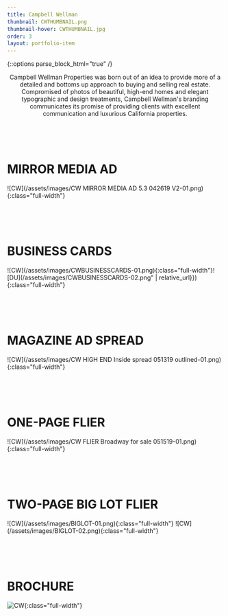 ```yaml
---
title: Campbell Wellman
thumbnail: CWTHUMBNAIL.png
thumbnail-hover: CWTHUMBNAIL.jpg
order: 3
layout: portfolio-item
---
```

{::options parse_block_html="true" /}

<div style="text-align: center;">
<div style="text-align: center; max-width: 500px; margin: 0 auto;">
Campbell Wellman Properties was born out of an idea to provide more of a detailed and bottoms up approach to buying and selling real estate. Compromised of photos of beautiful, high-end homes and elegant typographic and design treatments, Campbell Wellman's branding communicates its promise of providing clients with excellent communication and luxurious California properties. 
</div>
</div>



<br><br><br>
<h1>MIRROR MEDIA AD</h1>

![CW](/assets/images/CW MIRROR MEDIA AD 5.3 042619 V2-01.png){:class="full-width"}


<br><br><br>
<h1>BUSINESS CARDS</h1>

<div class="CWBUSINESSCARDS">
![CW](/assets/images/CWBUSINESSCARDS-01.png){:class="full-width"}![DU](/assets/images/CWBUSINESSCARDS-02.png" | relative_url}}){:class="full-width"}
</div>


<br><br><br>
<h1>MAGAZINE AD SPREAD</h1>

![CW](/assets/images/CW HIGH END Inside spread 051319 outlined-01.png){:class="full-width"}


<br><br><br>
<h1>ONE-PAGE FLIER</h1>

![CW](/assets/images/CW FLIER Broadway for sale 051519-01.png){:class="full-width"}


<br><br><br>
<h1>TWO-PAGE BIG LOT FLIER</h1>
<div class="BIGLOT">
![CW](/assets/images/BIGLOT-01.png){:class="full-width"}
![CW](/assets/images/BIGLOT-02.png){:class="full-width"}
</div>


<br><br><br>
<h1>BROCHURE</h1>

![CW](/assets/images/CWBROCHURE1.png){:class="full-width"}